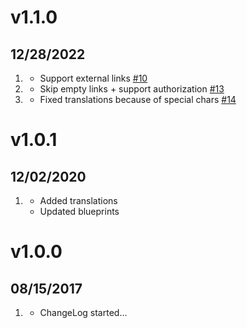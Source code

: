 # v1.1.0
## 12/28/2022

1. [](#new)
   * Support external links [#10](https://github.com/trilbymedia/grav-plugin-quick-tray-links/pull/10)
1. [](#improved)
   * Skip empty links + support authorization [#13](https://github.com/trilbymedia/grav-plugin-quick-tray-links/pull/13)
1. [](#bugfix)
   * Fixed translations because of special chars [#14](https://github.com/trilbymedia/grav-plugin-quick-tray-links/pull/14)

# v1.0.1
## 12/02/2020

1. [](#improved)
   * Added translations
   * Updated blueprints

# v1.0.0
## 08/15/2017

1. [](#new)
   * ChangeLog started...

